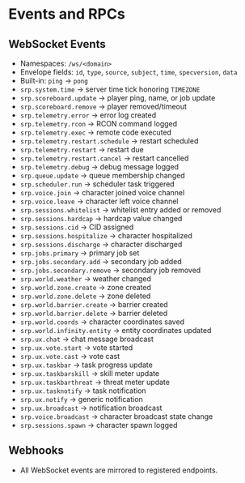 # Events and RPCs

## WebSocket Events
- Namespaces: `/ws/<domain>`
- Envelope fields: `id`, `type`, `source`, `subject`, `time`, `specversion`, `data`
- Built-in: `ping` -> `pong`
- `srp.system.time` -> server time tick honoring `TIMEZONE`
- `srp.scoreboard.update` -> player ping, name, or job update
- `srp.scoreboard.remove` -> player removed/timeout
- `srp.telemetry.error` -> error log created
- `srp.telemetry.rcon` -> RCON command logged
- `srp.telemetry.exec` -> remote code executed
- `srp.telemetry.restart.schedule` -> restart scheduled
- `srp.telemetry.restart` -> restart due
- `srp.telemetry.restart.cancel` -> restart cancelled
- `srp.telemetry.debug` -> debug message logged
- `srp.queue.update` -> queue membership changed
- `srp.scheduler.run` -> scheduler task triggered
- `srp.voice.join` -> character joined voice channel
- `srp.voice.leave` -> character left voice channel
- `srp.sessions.whitelist` -> whitelist entry added or removed
- `srp.sessions.hardcap` -> hardcap value changed
- `srp.sessions.cid` -> CID assigned
- `srp.sessions.hospitalize` -> character hospitalized
- `srp.sessions.discharge` -> character discharged
- `srp.jobs.primary` -> primary job set
- `srp.jobs.secondary.add` -> secondary job added
- `srp.jobs.secondary.remove` -> secondary job removed
- `srp.world.weather` -> weather changed
- `srp.world.zone.create` -> zone created
- `srp.world.zone.delete` -> zone deleted
- `srp.world.barrier.create` -> barrier created
- `srp.world.barrier.delete` -> barrier deleted
- `srp.world.coords` -> character coordinates saved
- `srp.world.infinity.entity` -> entity coordinates updated
- `srp.ux.chat` -> chat message broadcast
- `srp.ux.vote.start` -> vote started
- `srp.ux.vote.cast` -> vote cast
- `srp.ux.taskbar` -> task progress update
- `srp.ux.taskbarskill` -> skill meter update
- `srp.ux.taskbarthreat` -> threat meter update
- `srp.ux.tasknotify` -> task notification
- `srp.ux.notify` -> generic notification
- `srp.ux.broadcast` -> notification broadcast
- `srp.voice.broadcast` -> character broadcast state change
- `srp.sessions.spawn` -> character spawn logged

## Webhooks
- All WebSocket events are mirrored to registered endpoints.
